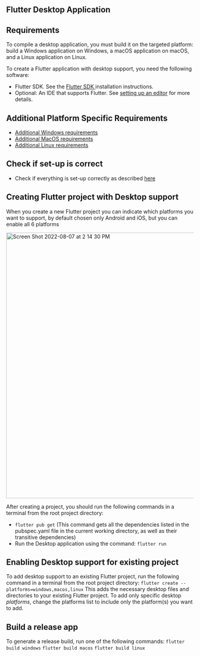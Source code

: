 ## Flutter Desktop Application
 
## Requirements
To compile a desktop application, you must build it on the targeted platform: build a Windows application on Windows, a macOS application on macOS, and a Linux application on Linux.

To create a Flutter application with desktop support, you need the following software:
- Flutter SDK. See the <a href = "https://docs.flutter.dev/get-started/install"> Flutter SDK </a>installation instructions.
- Optional: An IDE that supports Flutter. See <a href = "https://docs.flutter.dev/get-started/editor">setting up an editor</a> for more details.

## Additional Platform Specific Requirements
- <a href="https://docs.flutter.dev/development/platform-integration/desktop#additional-windows-requirements"> Additional Windows requirements </a>
- <a href="https://docs.flutter.dev/development/platform-integration/desktop#additional-macos-requirements"> Additional MacOS requirements </a>
- <a href="https://docs.flutter.dev/development/platform-integration/desktop#additional-linux-requirements"> Additional Linux requirements </a>

## Check if set-up is correct
- Check if everything is set-up correctly as described <a href="https://docs.flutter.dev/development/platform-integration/desktop#set-up"> here </a>

## Creating Flutter project with Desktop support
When you create a new Flutter project you can indicate which platforms you want to support, by default chosen only Android and iOS, but you can enable all 6 platforms

<img width="712" alt="Screen Shot 2022-08-07 at 2 14 30 PM" src="https://user-images.githubusercontent.com/30071369/183283933-b41b96de-40c5-4888-bcca-59576a73d9bc.png">

After creating a project, you should run the following commands in a terminal from the root project directory:
- `flutter pub get` (This command gets all the dependencies listed in the pubspec.yaml file in the current working directory, as well as their transitive dependencies)
- Run the Desktop application using the command: `flutter run`

## Enabling Desktop support for existing project
To add desktop support to an existing Flutter project, run the following command in a terminal from the root project directory:
`flutter create --platforms=windows,macos,linux`
This adds the necessary desktop files and directories to your existing Flutter project. To add only specific desktop _platforms_, change the platforms list to include only the platform(s) you want to add.

## Build a release app
To generate a release build, run one of the following commands:
`flutter build windows`
`flutter build macos`
`flutter build linux`
